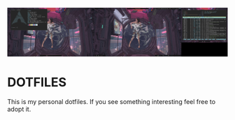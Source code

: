 ![Screenshot](./screenshot.png)
# DOTFILES
This is my personal dotfiles. If you see something interesting feel free to adopt it.
